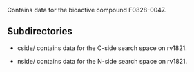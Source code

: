 Contains data for the bioactive compound F0828-0047.

## Subdirectories

- cside/ contains data for the C-side search space on rv1821.

- nside/ contains data for the N-side search space on rv1821.

